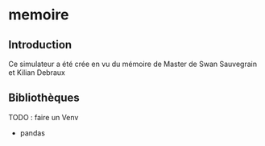 # memoire

## Introduction

Ce simulateur a été crée en vu du mémoire de Master de Swan Sauvegrain et Kilian Debraux

## Bibliothèques
TODO : faire un Venv

- pandas